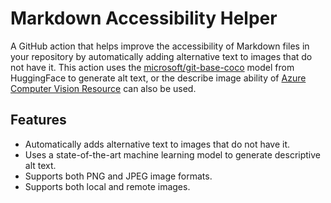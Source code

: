 # Markdown Accessibility Helper

A GitHub action that helps improve the accessibility of Markdown files in your repository by automatically adding alternative text to images that do not have it. This action uses the [microsoft/git-base-coco](https://huggingface.co/microsoft/git-base-coco) model from HuggingFace to generate alt text, or the describe image ability of [Azure Computer Vision Resource](https://azure.microsoft.com/en-us/products/cognitive-services/vision-services) can also be used.

## Features

- Automatically adds alternative text to images that do not have it.
- Uses a state-of-the-art machine learning model to generate descriptive alt text.
- Supports both PNG and JPEG image formats.
- Supports both local and remote images.
